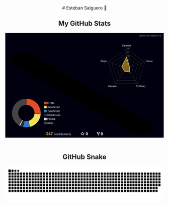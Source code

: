 <div align="center">
# Esteban Salguero 🐻

## My GitHub Stats
![My GitHub Stats](./profile-3d-contrib/profile-night-rainbow.svg)
<br>
<br>

## GitHub Snake
![GitHub Snake dark](https://github.com/estebansalguero/estebansalguero/blob/output/github-contribution-grid-snake.svg)
</div>
